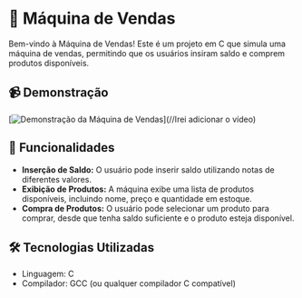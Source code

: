 # 🛒 Máquina de Vendas

Bem-vindo à Máquina de Vendas! Este é um projeto em C que simula uma máquina de vendas, permitindo que os usuários insiram saldo e comprem produtos disponíveis.

## 📹 Demonstração

[![Demonstração da Máquina de Vendas](https://img.youtube.com/vi/SEU_VIDEO_ID/0.jpg)](//Irei adicionar o vídeo)

## 🚀 Funcionalidades

- **Inserção de Saldo:** O usuário pode inserir saldo utilizando notas de diferentes valores.
- **Exibição de Produtos:** A máquina exibe uma lista de produtos disponíveis, incluindo nome, preço e quantidade em estoque.
- **Compra de Produtos:** O usuário pode selecionar um produto para comprar, desde que tenha saldo suficiente e o produto esteja disponível.

## 🛠️ Tecnologias Utilizadas

- Linguagem: C
- Compilador: GCC (ou qualquer compilador C compatível)
